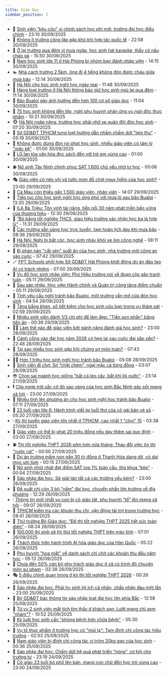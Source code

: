 ```yaml
---
title: Giáo Dục
sidebar_position: 2
---
```


<!-- dantri-giao-duc:START -->
- 🤡 [Sinh viên “kêu cứu&quot; vì chính sách học phí mới, trường đại học điều chỉnh](https://dantri.com.vn/giao-duc/sinh-vien-keu-cuu-vi-chinh-sach-hoc-phi-moi-truong-dai-hoc-dieu-chinh-20251001012150198.htm) - 23:10 30/09/2025
- 🗽 [Không ít trường công lập gặp khó khi hợp tác quốc tế](https://dantri.com.vn/giao-duc/khong-it-truong-cong-lap-gap-kho-khi-hop-tac-quoc-te-20251001010146662.htm) - 22:58 30/09/2025
- 🚦 [Ở lại trường qua đêm vì mưa ngập, học sinh hát karaoke, thầy cô nấu cháo gà](https://dantri.com.vn/giao-duc/o-lai-truong-qua-dem-vi-mua-ngap-hoc-sinh-hat-karaoke-thay-co-nau-chao-ga-20250930223018597.htm) - 15:50 30/09/2025
- 🌋 [Nam học sinh lớp 11 ở Hải Phòng bị nhóm bạn đánh nhập viện](https://dantri.com.vn/giao-duc/nam-hoc-sinh-lop-11-o-hai-phong-bi-nhom-ban-danh-nhap-vien-20250930210324489.htm) - 14:15 30/09/2025
- 🏊 [Nhà cách trường 2,5km, ông đi 4 tiếng không đón được cháu giữa mưa bão](https://dantri.com.vn/giao-duc/nha-cach-truong-25km-ong-di-4-tieng-khong-don-duoc-chau-giua-mua-bao-20250930190521862.htm) - 12:14 30/09/2025
- 🎃 [Hà Nội cho học sinh nghỉ học ngày mai](https://dantri.com.vn/giao-duc/ha-noi-cho-hoc-sinh-nghi-hoc-ngay-mai-20250930183940139.htm) - 11:48 30/09/2025
- 💄 [Hàng loạt trường ở Hà Nội thông báo giữ học sinh ngủ lại qua đêm](https://dantri.com.vn/giao-duc/hang-loat-truong-o-ha-noi-thong-bao-giu-hoc-sinh-ngu-lai-qua-dem-20250930180950023.htm) - 11:14 30/09/2025
- 🦅 [Bão Bualoi gây ảnh hưởng đến hơn 100 cơ sở giáo dục](https://dantri.com.vn/giao-duc/bao-bualoi-gay-anh-huong-den-hon-100-co-so-giao-duc-20250930173252180.htm) - 11:04 30/09/2025
- 🚦 [75 học sinh không đến lớp, nghi phụ huynh phản ứng vụ ngộ độc thực phẩm](https://dantri.com.vn/giao-duc/75-hoc-sinh-khong-den-lop-nghi-phu-huynh-phan-ung-vu-ngo-doc-thuc-pham-20250930161252856.htm) - 10:21 30/09/2025
- 🐵 [Hà Nội ngập nặng, trường học phải nhờ xe quân đội đón học sinh](https://dantri.com.vn/giao-duc/ha-noi-ngap-nang-truong-hoc-phai-nho-xe-quan-doi-don-hoc-sinh-20250930140835414.htm) - 07:20 30/09/2025
- 🐘 [Sở GD&amp;ĐT TPHCM tung loạt hướng dẫn nhằm chấm dứt &quot;lạm thu&quot;](https://dantri.com.vn/giao-duc/so-gddt-tphcm-tung-loat-huong-dan-nham-cham-dut-lam-thu-20250930115925413.htm) - 05:19 30/09/2025
- 🦏 [Không được dùng đòn roi phạt học sinh, nhiều giáo viên có tâm lý &quot;mặc kệ&quot;](https://dantri.com.vn/giao-duc/khong-duoc-dung-don-roi-phat-hoc-sinh-nhieu-giao-vien-co-tam-ly-mac-ke-20250929141153453.htm) - 01:00 30/09/2025
- 💼 [LG lan tỏa văn hóa đọc sách đến với trẻ em vùng cao](https://dantri.com.vn/giao-duc/lg-lan-toa-van-hoa-doc-sach-den-voi-tre-em-vung-cao-20250929141209793.htm) - 01:00 30/09/2025
- ⛽️ [Nữ sinh Tây Ninh chinh phục SAT 1.600 chủ yếu nhờ tự học](https://dantri.com.vn/giao-duc/nu-sinh-tay-ninh-chinh-phuc-sat-1600-chu-yeu-nho-tu-hoc-20250930063610364.htm) - 00:06 30/09/2025
- 🎭 [Giáo viên có nên vội vã tước món đồ chơi nguy hiểm của học sinh?](https://dantri.com.vn/giao-duc/giao-vien-co-nen-voi-va-tuoc-mon-do-choi-nguy-hiem-cua-hoc-sinh-20250929154208657.htm) - 23:00 29/09/2025
- 🎃 [Cà Mau còn thiếu gần 1.500 giáo viên, nhân viên](https://dantri.com.vn/giao-duc/ca-mau-con-thieu-gan-1500-giao-vien-nhan-vien-20250929202818747.htm) - 14:07 29/09/2025
- 🚀 [Tiếp tục cho học sinh nghỉ học ứng phó với mưa lũ sau bão Bualoi](https://dantri.com.vn/giao-duc/tiep-tuc-cho-hoc-sinh-nghi-hoc-ung-pho-voi-mua-lu-sau-bao-bualoi-20250929185055268.htm) - 13:20 29/09/2025
- 👀 [ILA Bà Triệu: Tôn vinh tài năng, tiếp nối 30 năm phát triển bền vững của thương hiệu](https://dantri.com.vn/giao-duc/ila-ba-trieu-ton-vinh-tai-nang-tiep-noi-30-nam-phat-trien-ben-vung-cua-thuong-hieu-20250929180652093.htm) - 12:30 29/09/2025
- 🌝 [“Bỏ bằng tốt nghiệp THCS, giao hiệu trưởng xác nhận học bạ là hợp lý”](https://dantri.com.vn/thoi-su/bo-bang-tot-nghiep-thcs-giao-hieu-truong-xac-nhan-hoc-ba-la-hop-ly-20250929182422260.htm) - 11:31 29/09/2025
- 🤗 [Các trường sẵn sàng học trực tuyến, tạm hoãn lịch dạy khi mưa bão](https://dantri.com.vn/giao-duc/cac-truong-san-sang-hoc-truc-tuyen-tam-hoan-lich-day-khi-mua-bao-20250929152205182.htm) - 08:36 29/09/2025
- 🦄 [Hà Nội: Nghi bị bắt cóc, học sinh nhảy khỏi xe ôm công nghệ](https://dantri.com.vn/giao-duc/ha-noi-nghi-bi-bat-coc-hoc-sinh-nhay-khoi-xe-om-cong-nghe-20250929150128316.htm) - 08:11 29/09/2025
- 🦍 [Bị phàn nàn &quot;cắt xén&quot; suất ăn của học sinh, nhà trường mời công an vào cuộc](https://dantri.com.vn/giao-duc/bi-phan-nan-cat-xen-suat-an-cua-hoc-sinh-nha-truong-moi-cong-an-vao-cuoc-20250929132019998.htm) - 07:42 29/09/2025
- 🪄 [FPT Schools phối hợp Sở GD&amp;ĐT Hải Phòng khởi động dự án đào tạo AI có trách nhiệm](https://dantri.com.vn/giao-duc/fpt-schools-phoi-hop-so-gddt-hai-phong-khoi-dong-du-an-dao-tao-ai-co-trach-nhiem-20250929123854434.htm) - 07:00 29/09/2025
- 🦆 [Vụ 40 học sinh nhập viện: Phó Hiệu trưởng nói về đoạn clip gây tranh luận](https://dantri.com.vn/giao-duc/vu-40-hoc-sinh-nhap-vien-pho-hieu-truong-noi-ve-doan-clip-gay-tranh-luan-20250929093504852.htm) - 05:11 29/09/2025
- 🚀 [Sau sáp nhập, Học viện Hành chính và Quản trị công tăng điểm chuẩn](https://dantri.com.vn/giao-duc/sau-sap-nhap-hoc-vien-hanh-chinh-va-quan-tri-cong-tang-diem-chuan-20250929115011189.htm) - 05:11 29/09/2025
- 🦒 [Tỉnh yêu cầu nghỉ tránh bão Bualoi, một trường vẫn mở cửa đón học sinh](https://dantri.com.vn/giao-duc/tinh-yeu-cau-nghi-tranh-bao-bualoi-mot-truong-van-mo-cua-don-hoc-sinh-20250929113433528.htm) - 04:54 29/09/2025
- 🤡 [Tặng bằng khen, sổ tiết kiệm cho học sinh cứu bạn trong vụ thảm sát](https://dantri.com.vn/giao-duc/tang-bang-khen-so-tiet-kiem-cho-hoc-sinh-cuu-ban-trong-vu-tham-sat-20250929094620575.htm) - 02:59 29/09/2025
- 🤔 [Nhiều sinh viên dành 1/3 chi phí để làm đẹp: &quot;Tiền son phấn&quot; bằng tiền ăn](https://dantri.com.vn/giao-duc/nhieu-sinh-vien-danh-13-chi-phi-de-lam-dep-tien-son-phan-bang-tien-an-20250929053018798.htm) - 00:39 29/09/2025
- 🧑‍💻 [Làm thế nào để giáo viên bớt gánh nặng đánh giá học sinh?](https://dantri.com.vn/giao-duc/lam-the-nao-de-giao-vien-bot-ganh-nang-danh-gia-hoc-sinh-20250921233126924.htm) - 23:00 28/09/2025
- 🤡 [Cánh cổng vào đại học năm 2026 có hẹp lại sau cuộc đại sắp xếp?](https://dantri.com.vn/giao-duc/canh-cong-vao-dai-hoc-nam-2026-co-hep-lai-sau-cuoc-dai-sap-xep-20250929000818617.htm) - 22:48 28/09/2025
- 🧠 [Tại sao nhiều học sinh gặp hội chứng sợ môn toán?](https://dantri.com.vn/giao-duc/tai-sao-nhieu-hoc-sinh-gap-hoi-chung-so-mon-toan-20250928140645857.htm) - 07:43 28/09/2025
- 🧑‍💻 [Hơn 1 triệu học sinh nghỉ học tránh bão Bualoi](https://dantri.com.vn/giao-duc/hon-1-trieu-hoc-sinh-nghi-hoc-tranh-bao-bualoi-20250928110818533.htm) - 05:08 28/09/2025
- 🧠 [Sinh viên đi chợ: Sợ “chặt chém”, ngại mặc cả từng đồng](https://dantri.com.vn/giao-duc/sinh-vien-di-cho-so-chat-chem-ngai-mac-ca-tung-dong-20250928093948664.htm) - 03:07 28/09/2025
- 😎 [Chọn sai ngành học giống &quot;bắt cá leo cây, bắt khỉ lội nước&quot;](https://dantri.com.vn/giao-duc/chon-sai-nganh-hoc-giong-bat-ca-leo-cay-bat-khi-loi-nuoc-20250928011855056.htm) - 23:14 27/09/2025
- 🕴 [Clip ngợp trời sắc cờ đỏ sao vàng của học sinh Bắc Ninh gây sốt mạng xã hội](https://dantri.com.vn/giao-duc/clip-ngop-troi-sac-co-do-sao-vang-cua-hoc-sinh-bac-ninh-gay-sot-mang-xa-hoi-20250927152819103.htm) - 23:00 27/09/2025
- 🧠 [Nhiều tỉnh lên phương án cho học sinh nghỉ học tránh bão Bualoi](https://dantri.com.vn/giao-duc/nhieu-tinh-len-phuong-an-cho-hoc-sinh-nghi-hoc-tranh-bao-bualoi-20250927130506596.htm) - 07:11 27/09/2025
- 🚀 [22 tuổi vào lớp 6: Hành trình viết lại tuổi thơ của cô gái bán vé số](https://dantri.com.vn/giao-duc/22-tuoi-vao-lop-6-hanh-trinh-viet-lai-tuoi-tho-cua-co-gai-ban-ve-so-20250927114045480.htm) - 05:20 27/09/2025
- 🕯 [Kỳ thi tuyển giáo viên lớn nhất ở TPHCM, cao nhất 1 &quot;chọi&quot; 15](https://dantri.com.vn/giao-duc/ky-thi-tuyen-giao-vien-lon-nhat-o-tphcm-cao-nhat-1-choi-15-20250927102343469.htm) - 03:38 27/09/2025
- 🧰 [Giáo viên có thể bị phạt 20 triệu đồng nếu dạy thêm sai quy định](https://dantri.com.vn/giao-duc/giao-vien-co-the-bi-phat-20-trieu-dong-neu-day-them-sai-quy-dinh-20250926142744235.htm) - 03:00 27/09/2025
- ⛽️ [Thi tốt nghiệp THPT 2026 sớm hơn nửa tháng: Thay đổi việc ôn thi &quot;nước rút&quot;](https://dantri.com.vn/giao-duc/thi-tot-nghiep-thpt-2026-som-hon-nua-thang-thay-doi-viec-on-thi-nuoc-rut-20250927074014699.htm) - 00:50 27/09/2025
- 🤖 [Dự án trường mầm non gần 30 tỷ đồng ở Thanh Hóa dang dở, cỏ dại mọc um tùm](https://dantri.com.vn/giao-duc/du-an-truong-mam-non-gan-30-ty-dong-o-thanh-hoa-dang-do-co-dai-moc-um-tum-20250926154831053.htm) - 00:15 27/09/2025
- 🦍 [Nữ sinh nhút nhát đạt điểm SAT top 1% toàn cầu, thủ khoa “kép”](https://dantri.com.vn/giao-duc/nu-sinh-nhut-nhat-dat-diem-sat-top-1-toan-cau-thu-khoa-kep-20250926120009762.htm) - 00:04 27/09/2025
- 🐘 [Sáp nhập đại học: Sẽ giải tán tất cả các trường yếu kém?](https://dantri.com.vn/giao-duc/sap-nhap-dai-hoc-se-giai-tan-tat-ca-cac-truong-yeu-kem-20250924210232213.htm) - 23:00 26/09/2025
- 🌊 [Đề xuất chỉ còn 3 bộ “nắm” đại học, chuyển phần lớn trường về địa phương](https://dantri.com.vn/giao-duc/de-xuat-chi-con-3-bo-nam-dai-hoc-chuyen-phan-lon-truong-ve-dia-phuong-20250926190051243.htm) - 12:29 26/09/2025
- 🕯 [Thông tin mới nhất vụ con bị cô giáo tát, phụ huynh “tố” lên mạng xã hội](https://dantri.com.vn/giao-duc/thong-tin-moi-nhat-vu-con-bi-co-giao-tat-phu-huynh-to-len-mang-xa-hoi-20250926160029202.htm) - 09:07 26/09/2025
- 🐎 [TPHCM kiểm tra các khoản thu chi, vận động tài trợ trong trường học](https://dantri.com.vn/giao-duc/tphcm-kiem-tra-cac-khoan-thu-chi-van-dong-tai-tro-trong-truong-hoc-20250926153625067.htm) - 08:41 26/09/2025
- 🐻 [Thứ trưởng Bộ Giáo dục: “Đề thi tốt nghiệp THPT 2025 hết sức toàn diện”](https://dantri.com.vn/giao-duc/thu-truong-bo-giao-duc-de-thi-tot-nghiep-thpt-2025-het-suc-toan-dien-20250926150815575.htm) - 08:24 26/09/2025
- 🐎 [100.000 thí sinh sẽ thi thử tốt nghiệp THPT trên máy tính](https://dantri.com.vn/giao-duc/100000-thi-sinh-se-thi-thu-tot-nghiep-thpt-tren-may-tinh-20250926090244822.htm) - 07:01 26/09/2025
- 🫣 [Thách thức trên hành trình AI hóa giáo dục của Hàn Quốc](https://dantri.com.vn/giao-duc/thach-thuc-tren-hanh-trinh-ai-hoa-giao-duc-cua-han-quoc-20250922121123343.htm) - 05:22 26/09/2025
- 🤭 [Phụ huynh &quot;hoa mắt&quot; về danh sách chi chít các khoản thu đầu năm học](https://dantri.com.vn/giao-duc/phu-huynh-hoa-mat-ve-danh-sach-chi-chit-cac-khoan-thu-dau-nam-hoc-20250926095209444.htm) - 05:13 26/09/2025
- 🥳 [Chưa đến 50% cán bộ phụ trách giáo dục ở xã có trình độ chuyên môn sư phạm](https://dantri.com.vn/giao-duc/chua-den-50-can-bo-phu-trach-giao-duc-o-xa-co-trinh-do-chuyen-mon-su-pham-20250926085334325.htm) - 02:38 26/09/2025
- 🎭 [5 điều chỉnh quan trọng ở kỳ thi tốt nghiệp THPT 2026](https://dantri.com.vn/giao-duc/5-dieu-chinh-quan-trong-o-ky-thi-tot-nghiep-thpt-2026-20250926070415229.htm) - 00:26 26/09/2025
- 🥸 [Sáp nhập đại học: Phải hy sinh lợi ích cá nhân, chấp nhận đau một lần](https://dantri.com.vn/giao-duc/sap-nhap-dai-hoc-phai-hy-sinh-loi-ich-ca-nhan-chap-nhan-dau-mot-lan-20250925215942679.htm) - 23:00 25/09/2025
- 🦣 [Bộ GD&amp;ĐT bác thông tin sáp nhập loạt đại học lớn phía Bắc](https://dantri.com.vn/giao-duc/bo-gddt-bac-thong-tin-sap-nhap-loat-dai-hoc-lon-phia-bac-20250925195338986.htm) - 12:58 25/09/2025
- 🤔 [Từ vụ 2 sinh viên mất tích tìm thấy ở khách sạn: Lướt mạng chỉ xem &quot;nhảm&quot;?](https://dantri.com.vn/giao-duc/tu-vu-2-sinh-vien-mat-tich-tim-thay-o-khach-san-luot-mang-chi-xem-nham-20250925173123596.htm) - 10:52 25/09/2025
- 🦣 [Kỷ luật học sinh cần &quot;phòng bệnh hơn chữa bệnh&quot;](https://dantri.com.vn/giao-duc/ky-luat-hoc-sinh-can-phong-benh-hon-chua-benh-20250925121206595.htm) - 05:30 25/09/2025
- 🐲 [Vụ tố thực phẩm ở trường học có &quot;mùi lạ&quot;: Tạm đình chỉ công tác hiệu trưởng](https://dantri.com.vn/giao-duc/vu-to-thuc-pham-o-truong-hoc-co-mui-la-tam-dinh-chi-cong-tac-hieu-truong-20250925094126434.htm) - 02:53 25/09/2025
- 🔭 [Nam giáo viên bị đình chỉ công tác vì trộm 20kg gạo của học sinh](https://dantri.com.vn/giao-duc/nam-giao-vien-bi-dinh-chi-cong-tac-vi-trom-20kg-gao-cua-hoc-sinh-20250924151807136.htm) - 00:36 25/09/2025
- 🥷 [Sáp nhập đại học: Chấm dứt hệ quả phát triển “nóng”, cơ hội cho trường tư](https://dantri.com.vn/giao-duc/sap-nhap-dai-hoc-cham-dut-he-qua-phat-trien-nong-co-hoi-cho-truong-tu-20250924223025793.htm) - 23:19 24/09/2025
- 🎊 [Cô giáo 23 tuổi bỏ phố lên bản, mang con chữ đến học trò vùng cao](https://dantri.com.vn/giao-duc/co-giao-23-tuoi-bo-pho-len-ban-mang-con-chu-den-hoc-tro-vung-cao-20250923122232485.htm) - 23:00 24/09/2025<!-- dantri-giao-duc:END -->
